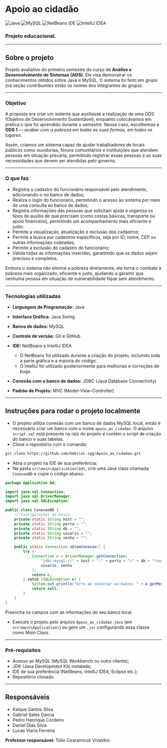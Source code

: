 # Apoio ao cidadão

![Java](https://img.shields.io/badge/java-%23ED8B00.svg?style=for-the-badge\&logo=openjdk\&logoColor=white)
![MySQL](https://img.shields.io/badge/mysql-4479A1.svg?style=for-the-badge\&logo=mysql\&logoColor=white)
![NetBeans IDE](https://img.shields.io/badge/NetBeansIDE-1B6AC6.svg?style=for-the-badge\&logo=apache-netbeans-ide\&logoColor=white)
![IntelliJ IDEA](https://img.shields.io/badge/IntelliJIDEA-000000.svg?style=for-the-badge\&logo=intellij-idea\&logoColor=white)

### Projeto educacional.

---

## Sobre o projeto

Projeto avaliativo do primeiro semestre do curso de **Análise e Desenvolvimento de Sistemas (ADS)**.
Ele visa demonstrar os conhecimentos obtidos sobre Java e MySQL.
O sistema foi feito em grupo (na seção *contribuintes* estão os nomes dos integrantes do grupo).

---

### Objetivo

A proposta era criar um sistema que auxiliasse a realização de uma ODS (Objetivo de Desenvolvimento Sustentável), enquanto colocávamos em prática o que foi aprendido durante o semestre.
Nesse caso, escolhemos a **ODS 1** — *acabar com a pobreza em todas as suas formas, em todos os lugares*.

Assim, criamos um sistema capaz de ajudar trabalhadores de locais públicos como ouvidorias, fóruns comunitários e instituições que atendem pessoas em situação precária, permitindo registrar essas pessoas e as suas necessidades que devem ser atendidas pelo governo.

---

### O que faz

* Registra o cadastro do funcionário responsável pelo atendimento, adicionando-o no banco de dados;
* Realiza o login do funcionário, permitindo o acesso ao sistema por meio de uma consulta ao banco de dados;
* Registra informações das pessoas que solicitam ajuda e organiza os tipos de auxílio de que precisam (como cestas básicas, transporte ou apoio financeiro), permitindo um acompanhamento mais eficiente e justo;
* Permite a visualização, atualização e exclusão dos cadastros;
* Permite a busca por cadastros específicos, seja por ID, nome, CEP ou outras informações coletadas;
* Permite a exclusão do cadastro do funcionário;
* Valida todas as informações inseridas, garantindo que os dados sejam precisos e completos.

Embora o sistema não elimine a pobreza diretamente, ele torna o combate à pobreza mais organizado, eficiente e justo, ajudando a garantir que nenhuma pessoa em situação de vulnerabilidade fique sem atendimento.

---

### Tecnologias utilizadas

* **Linguagem de Programação:** Java
* **Interface Gráfica:** Java Swing
* **Banco de dados:** MySQL
* **Controle de versão:** Git e GitHub
* **IDE:** NetBeans e IntelliJ IDEA

  * O NetBeans foi utilizado durante a criação do projeto, incluindo toda a parte gráfica e a maioria do código.
  * O IntelliJ foi utilizado posteriormente para melhorias e correções de bugs.
* **Conexão com o banco de dados:** JDBC (Java Database Connectivity)
* **Padrão de Projeto:** MVC (Model-View-Controller)

---

## Instruções para rodar o projeto localmente

* O projeto utiliza conexão com um banco de dados MySQL local, então é necessário criar um banco com o nome `apoio_ao_cidadao`.
  O arquivo `script.sql` está presente na raiz do projeto e contém o script de criação do banco e suas tabelas.
* Clone o repositório com o comando:

```bash
git clone https://github.com/Gabriel-sgg/Apoio_ao_cidadao.git
```

* Abra o projeto na IDE de sua preferência;
* Na pasta `src\main\Application\bd\`, crie uma Java class chamada `ConexaoBD` e copie o código abaixo:

```java
package Application.bd;

import java.sql.Connection;
import java.sql.DriverManager;
import java.sql.SQLException;

public class ConexaoBD {
    // Configurações do banco
    private static String host = "";
    private static String porta = "";
    private static String db = "";
    private static String usuario = "";
    private static String senha = "";

    public static Connection obtemConexao() {
        try {
            Connection c = DriverManager.getConnection(
                "jdbc:mysql://" + host + ":" + porta + "/" + db + "?useTimezone=true&serverTimezone=UTC",
                usuario, senha
            );
            return c;
        } catch (SQLException e) {
            System.out.println("Erro ao conectar ao banco: " + e.getMessage());
            return null;
        }
    }
}
```

Preencha os campos com as informações do seu banco local.

* Execute o projeto pelo arquivo `Apoio_ao_cidadao.java` (em `src\main\Application\`) ou gere um `.jar` configurando essa classe como *Main Class*.

---

### Pré-requisitos

* Acesso ao MySQL (MySQL Workbench ou outro cliente);
* JDK (Java Development Kit) instalado;
* IDE de sua preferência (NetBeans, IntelliJ IDEA, Eclipse etc.);
* Repositório clonado.

---

## Responsáveis

* Kaique Santos Silva
* Gabriel Sales Garcia
* Pedro Henrique Cordeiro
* Daniel Dias Silva
* Lucas Viana Ferreira

**Professor responsável:** Túlio Cearamicoli Vivaldini
